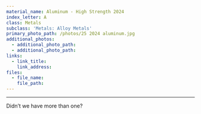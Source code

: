 ```yaml
---
material_name: Aluminum - High Strength 2024
index_letter: A
class: Metals
subclass: 'Metals: Alloy Metals'
primary_photo_path: /photos/25 2024 aluminum.jpg
additional_photos:
  - additional_photo_path:
  - additional_photo_path:
links:
  - link_title:
    link_address:
files:
  - file_name:
    file_path:
---
```



---

Didn’t we have more than one?